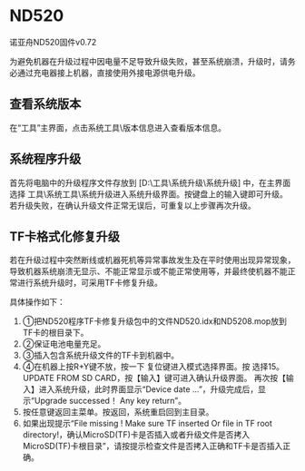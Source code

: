 # ND520
诺亚舟ND520固件v0.72

为避免机器在升级过程中因电量不足导致升级失败，甚至系统崩溃，升级时，请务必通过充电器接上机器，直接使用外接电源供电升级。

## 查看系统版本
在“工具”主界面，点击系统工具\版本信息进入查看版本信息。

## 系统程序升级
首先将电脑中的升级程序文件存放到 [D:\工具\系统升级\系统升级] 中，在主界面选择 工具\系统工具\系统升级进入系统升级界面。按键盘上的输入键即可升级。
若升级失败，在确认升级文件正常无误后，可重复以上步骤再次升级。

## TF卡格式化修复升级
若在升级过程中突然断线或机器死机等异常事故发生及在平时使用出现异常现象，导致机器系统崩溃无显示、不能正常显示或不能正常使用等，并最终使机器不能正常进行系统升级时，可采用TF卡修复升级。

具体操作如下：
1. ①把ND520程序TF卡修复升级包中的文件ND520.idx和ND5208.mop放到TF卡的根目录下。
2. ②保证电池电量充足。
3. ③插入包含系统升级文件的TF卡到机器中。
4. ④在机器上按R+Y键不放，按一下 复位键进入模式选择界面。按  选择15。UPDATE FROM SD CARD，按【输入】键可进入确认升级界面。 再次按【输入】进入系统升级，此时界面显示“Device date …”，升级完成后，显示“Upgrade successed！ Any key return”。
5. 按任意键返回主菜单。按返回，系统重启回到主目录。
6. 如果出现提示“File missing ! Make sure TF inserted Or file in TF root directory!，确认MicroSD(TF)卡是否插入或者升级文件是否拷入MicroSD(TF)卡根目录”，请按提示检查文件是否拷入正确和TF卡是否插入正确。
